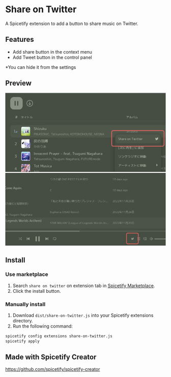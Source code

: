 # Share on Twitter

A Spicetify extension to add a button to share music on Twitter.

## Features
- Add share button in the context menu
- Add Tweet button in the control panel
  
*You can hide it from the settings

## Preview
![context menu](assets/context-menu.png)
![control panel](assets/control-panel.png)

## Install
### Use marketplace
1. Search `share on twitter` on extension tab in [Spicetify Marketplace](https://github.com/CharlieS1103/spicetify-marketplace).
2. Click the install button.

### Manually install
1. Download `dist/share-on-twitter.js` into your Spicetify extensions directory.
2. Run the following command:
 ```
 spicetify config extensions share-on-twitter.js
 spicetify apply
 ```

## Made with Spicetify Creator
https://github.com/spicetify/spicetify-creator